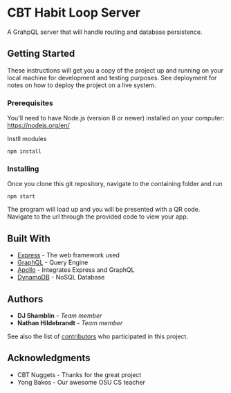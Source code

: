# CBT Habit Loop Server

A GrahpQL server that will handle routing and database persistence.

## Getting Started

These instructions will get you a copy of the project up and running on your local machine for development and testing purposes. See deployment for notes on how to deploy the project on a live system.

### Prerequisites

You'll need to have Node.js (version 8 or newer) installed on your computer:
https://nodejs.org/en/

Instll modules

```
npm install
```

### Installing

Once you clone this git repository, navigate to the containing folder and run

```
npm start
```

The program will load up and you will be presented with a QR code.
Navigate to the url through the provided code to view your app.

## Built With

* [Express](https://expressjs.com/) - The web framework used
* [GraphQL](https://graphql.org/) - Query Engine
* [Apollo](https://github.com/apollographql/apollo-server/tree/master/packages/apollo-server-express) - Integrates Express and GraphQL
* [DynamoDB](https://aws.amazon.com/dynamodb/) - NoSQL Database

## Authors

* **DJ Shamblin** - *Team member* 
* **Nathan Hildebrandt** - *Team member*

See also the list of [contributors](https://github.com/osu-cascades/habit-loop/graphs/contributors) who participated in this project.

## Acknowledgments

* CBT Nuggets - Thanks for the great project
* Yong Bakos - Our awesome OSU CS teacher
